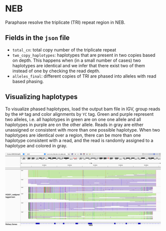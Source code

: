 # NEB

Paraphase resolve the triplicate (TRI) repeat region in NEB. 

## Fields in the `json` file

- `total_cn`: total copy number of the triplicate repeat
- `two_copy_haplotypes`: haplotypes that are present in two copies based on depth. This happens when (in a small number of cases) two haplotypes are identical and we infer that there exist two of them instead of one by checking the read depth.
- `alleles_final`: different copies of TRI are phased into alleles with read based phasing. 

## Visualizing haplotypes

To visualize phased haplotypes, load the output bam file in IGV, group reads by the `HP` tag and color alignments by `YC` tag. Green and purple represent two alleles, i.e. all haplotypes in green are on one one allele and all haplotypes in purple are on the other allele. Reads in gray are either unassigned or consistent with more than one possible haplotype. When two haplotypes are identical over a region, there can be more than one haplotype consistent with a read, and the read is randomly assigned to a haplotype and colored in gray. 

![NEB example](figures/NEB.png)
